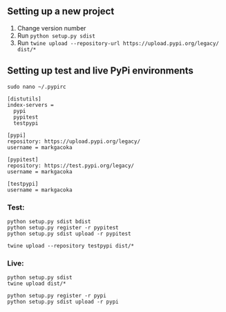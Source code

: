 ## Setting up a new project

1. Change version number
2. Run 
    `python setup.py sdist`
3. Run 
    `twine upload --repository-url https://upload.pypi.org/legacy/ dist/*`

## Setting up test and live PyPi environments
```
sudo nano ~/.pypirc

[distutils]
index-servers =
  pypi
  pypitest
  testpypi

[pypi]
repository: https://upload.pypi.org/legacy/
username = markgacoka

[pypitest]
repository: https://test.pypi.org/legacy/
username = markgacoka

[testpypi]
username = markgacoka
```

### Test: 
```
python setup.py sdist bdist
python setup.py register -r pypitest
python setup.py sdist upload -r pypitest

twine upload --repository testpypi dist/*
```

### Live:
```
python setup.py sdist
twine upload dist/*

python setup.py register -r pypi
python setup.py sdist upload -r pypi
```